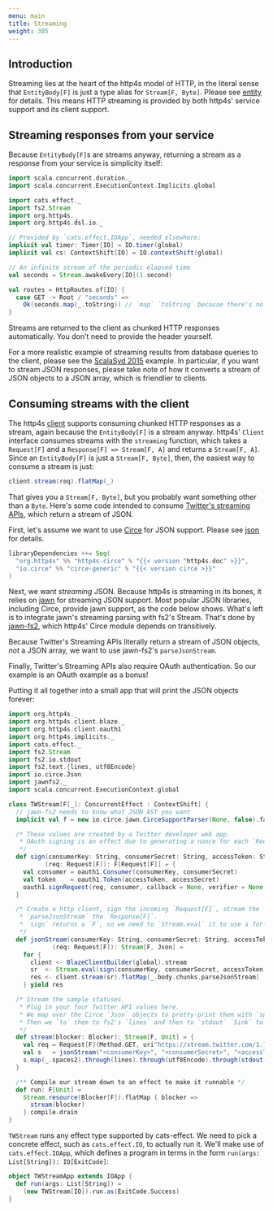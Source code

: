 ```yaml
---
menu: main
title: Streaming
weight: 305
---
```


## Introduction

Streaming lies at the heart of the http4s model of HTTP, in the literal sense that `EntityBody[F]`
is just a type alias for `Stream[F, Byte]`. Please see [entity] for details. This means
HTTP streaming is provided by both http4s' service support and its client support.

## Streaming responses from your service

Because `EntityBody[F]`s are streams anyway, returning a stream as a response from your service is
simplicity itself:

```scala mdoc:silent
import scala.concurrent.duration._
import scala.concurrent.ExecutionContext.Implicits.global

import cats.effect._
import fs2.Stream
import org.http4s._
import org.http4s.dsl.io._

// Provided by `cats.effect.IOApp`, needed elsewhere:
implicit val timer: Timer[IO] = IO.timer(global)
implicit val cs: ContextShift[IO] = IO.contextShift(global)

// An infinite stream of the periodic elapsed time
val seconds = Stream.awakeEvery[IO](1.second)

val routes = HttpRoutes.of[IO] {
  case GET -> Root / "seconds" =>
    Ok(seconds.map(_.toString)) // `map` `toString` because there's no `EntityEncoder` for `Duration`
}
```

Streams are returned to the client as chunked HTTP responses automatically. You don't need to provide the header yourself.

For a more realistic example of streaming results from database queries to the client, please see the
[ScalaSyd 2015] example. In particular, if you want to stream JSON responses, please take note of how
it converts a stream of JSON objects to a JSON array, which is friendlier to clients.

## Consuming streams with the client

The http4s [client] supports consuming chunked HTTP responses as a stream, again because the
`EntityBody[F]` is a stream anyway. http4s' `Client` interface consumes streams with the `streaming`
function, which takes a `Request[F]` and a `Response[F] => Stream[F, A]` and returns a
`Stream[F, A]`. Since an `EntityBody[F]` is just a `Stream[F, Byte]`, then, the easiest way
to consume a stream is just:

```scala
client.stream(req).flatMap(_)
```

That gives you a `Stream[F, Byte]`, but you probably want something other than a `Byte`.
Here's some code intended to consume [Twitter's streaming APIs], which return a stream of JSON.

First, let's assume we want to use [Circe] for JSON support. Please see [json] for details.

```scala
libraryDependencies ++= Seq(
  "org.http4s" %% "http4s-circe" % "{{< version "http4s.doc" >}}",
  "io.circe" %% "circe-generic" % "{{< version circe >}}"
)
```

Next, we want _streaming_ JSON. Because http4s is streaming in its bones, it relies on [jawn] for
streaming JSON support. Most popular JSON libraries, including Circe, provide jawn support, as
the code below shows. What's left is to integrate jawn's streaming parsing with fs2's Stream.
That's done by [jawn-fs2], which http4s' Circe module depends on transitively.

Because Twitter's Streaming APIs literally return a stream of JSON objects, _not_ a JSON array,
we want to use jawn-fs2's `parseJsonStream`.

Finally, Twitter's Streaming APIs also require OAuth authentication. So our example is an OAuth
example as a bonus!

Putting it all together into a small app that will print the JSON objects forever:

```scala mdoc:reset:silent
import org.http4s._
import org.http4s.client.blaze._
import org.http4s.client.oauth1
import org.http4s.implicits._
import cats.effect._
import fs2.Stream
import fs2.io.stdout
import fs2.text.{lines, utf8Encode}
import io.circe.Json
import jawnfs2._
import scala.concurrent.ExecutionContext.global

class TWStream[F[_]: ConcurrentEffect : ContextShift] {
  // jawn-fs2 needs to know what JSON AST you want
  implicit val f = new io.circe.jawn.CirceSupportParser(None, false).facade

  /* These values are created by a Twitter developer web app.
   * OAuth signing is an effect due to generating a nonce for each `Request`.
   */
  def sign(consumerKey: String, consumerSecret: String, accessToken: String, accessSecret: String)
          (req: Request[F]): F[Request[F]] = {
    val consumer = oauth1.Consumer(consumerKey, consumerSecret)
    val token    = oauth1.Token(accessToken, accessSecret)
    oauth1.signRequest(req, consumer, callback = None, verifier = None, token = Some(token))
  }

  /* Create a http client, sign the incoming `Request[F]`, stream the `Response[IO]`, and
   * `parseJsonStream` the `Response[F]`.
   * `sign` returns a `F`, so we need to `Stream.eval` it to use a for-comprehension.
   */
  def jsonStream(consumerKey: String, consumerSecret: String, accessToken: String, accessSecret: String)
            (req: Request[F]): Stream[F, Json] =
    for {
      client <- BlazeClientBuilder(global).stream
      sr  <- Stream.eval(sign(consumerKey, consumerSecret, accessToken, accessSecret)(req))
      res <- client.stream(sr).flatMap(_.body.chunks.parseJsonStream)
    } yield res

  /* Stream the sample statuses.
   * Plug in your four Twitter API values here.
   * We map over the Circe `Json` objects to pretty-print them with `spaces2`.
   * Then we `to` them to fs2's `lines` and then to `stdout` `Sink` to print them.
   */
  def stream(blocker: Blocker): Stream[F, Unit] = {
    val req = Request[F](Method.GET, uri"https://stream.twitter.com/1.1/statuses/sample.json")
    val s   = jsonStream("<consumerKey>", "<consumerSecret>", "<accessToken>", "<accessSecret>")(req)
    s.map(_.spaces2).through(lines).through(utf8Encode).through(stdout(blocker))
  }

  /** Compile our stream down to an effect to make it runnable */
  def run: F[Unit] =
    Stream.resource(Blocker[F]).flatMap { blocker =>
      stream(blocker)
    }.compile.drain
}
```

`TWStream` runs any effect type supported by cats-effect.  We need to
pick a concrete effect, such as `cats.effect.IO`, to actually run it.
We'll make use of `cats.effect.IOApp`, which defines a program in terms
in the form `run(args: List[String]): IO[ExitCode]`:

```scala mdoc:silent
object TWStreamApp extends IOApp {
  def run(args: List[String]) =
    (new TWStream[IO]).run.as(ExitCode.Success)
}
```

[client]: ../client
[entity]: ../entity
[ScalaSyd 2015]: https://bitbucket.org/da_terry/scalasyd-doobie-http4s
[json]: ../json
[jawn]: https://github.com/non/jawn
[jawn-fs2]: https://github.com/rossabaker/jawn-fs2
[Twitter's streaming APIs]: https://dev.twitter.com/streaming/overview
[circe]: https://circe.github.io/circe/
